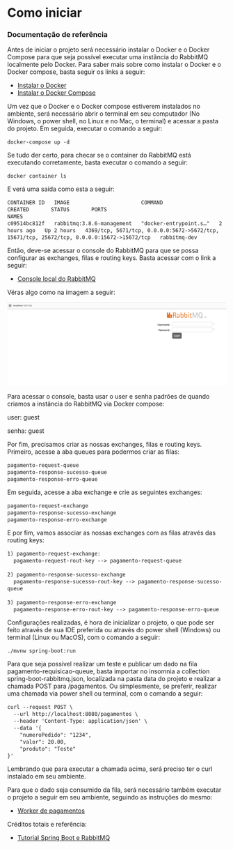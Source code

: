 # Como iniciar

### Documentação de referência
Antes de iniciar o projeto será necessário instalar o Docker e o Docker Compose para que seja possível executar uma instância do RabbitMQ localmente pelo Docker.  Para saber mais sobre como instalar o Docker e o Docker compose, basta seguir os links a seguir:

* [Instalar o Docker](https://docs.docker.com/get-docker/)
* [Instalar o Docker Compose](https://docs.docker.com/compose/install/)

Um vez que o Docker e o Docker compose estiverem instalados no ambiente, será necessário abrir o terminal em seu computador (No Windows, o power shell, no Linux e no Mac, o terminal) e acessar a pasta do projeto.  Em seguida, executar o comando a seguir:

```console
docker-compose up -d
```

Se tudo der certo, para checar se o container do RabbitMQ está executando corretamente, basta executar o comando a seguir:

```console
docker container ls
```

E verá uma saída como esta a seguir:

```console
CONTAINER ID   IMAGE                       COMMAND                  CREATED       STATUS       PORTS                                                                                        NAMES
c09514bc812f   rabbitmq:3.8.6-management   "docker-entrypoint.s…"   2 hours ago   Up 2 hours   4369/tcp, 5671/tcp, 0.0.0.0:5672->5672/tcp, 15671/tcp, 25672/tcp, 0.0.0.0:15672->15672/tcp   rabbitmq-dev
```

Então, deve-se acessar o console do RabbitMQ para que se possa configurar as exchanges, filas e routing keys.  Basta acessar com o link a seguir:

* [Console local do RabbitMQ](http://localhost:15672/#/)

Véras algo como na imagem a seguir:

![Console](./images/RabbitMQ-console.png)

Para acessar o console, basta usar o user e senha padrões de quando criamos a instância do RabbitMQ via Docker compose:

user: guest

senha: guest

Por fim, precisamos criar as nossas exchanges, filas e routing keys.  Primeiro, acesse a aba queues para podermos criar as filas:

```
pagamento-request-queue
pagamento-response-sucesso-queue
pagamento-response-erro-queue
```

Em seguida, acesse a aba exchange e crie as seguintes exchanges:

```
pagamento-request-exchange
pagamento-response-sucesso-exchange
pagamento-response-erro-exchange
```

E por fim, vamos associar as nossas exchanges com as filas através das routing keys:

```
1) pagamento-request-exchange:
  pagamento-request-rout-key --> pagamento-request-queue

2) pagamento-response-sucesso-exchange
  pagamento-response-sucesso-rout-key --> pagamento-response-sucesso-queue

3) pagamento-response-erro-exchange
  pagamento-response-erro-rout-key --> pagamento-response-erro-queue
```

Configurações realizadas, é hora de inicializar o projeto, o que pode ser feito através de sua IDE preferida ou através do power shell (Windows) ou terminal (Linux ou MacOS), com o comando a seguir:

```console
./mvnw spring-boot:run
```

Para que seja possível realizar um teste e publicar um dado na fila pagamento-requisicao-queue, basta importar no insomnia a collection spring-boot-rabbitmq.json, localizada na pasta data do projeto e realizar a chamada POST para /pagamentos.  Ou simplesmente, se preferir, realizar uma chamada via power shell ou terminal, com o comando a seguir:

```console
curl --request POST \
  --url http://localhost:8080/pagamentos \
  --header 'Content-Type: application/json' \
  --data '{
	"numeroPedido": "1234",
	"valor": 20.00,
	"produto": "Teste"
}'
```

Lembrando que para executar a chamada acima, será preciso ter o curl instalado em seu ambiente.

Para que o dado seja consumido da fila, será necessário também executar o projeto a seguir em seu ambiente, seguindo as instruções do mesmo:

* [Worker de pagamentos](https://github.com/cadugr/pagamentos-worker)

Créditos totais e referência:

* [Tutorial Spring Boot e RabbitMQ](https://medium.com/@thiagolenz/tutorial-spring-boot-e-rabbitmq-como-fazer-e-porqu%C3%AA-4a6cc34a3bd1)
